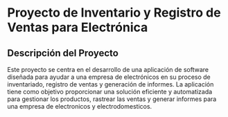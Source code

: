 # Proyecto de Inventario y Registro de Ventas para Electrónica

## Descripción del Proyecto

Este proyecto se centra en el desarrollo de una aplicación de software diseñada para ayudar a una empresa de electrónicos en su proceso de inventariado, registro de ventas y generación de informes. La aplicación tiene como objetivo proporcionar una solución eficiente y automatizada para gestionar los productos, rastrear las ventas y generar informes para una empresa de electronicos y electrodomesticos. 
